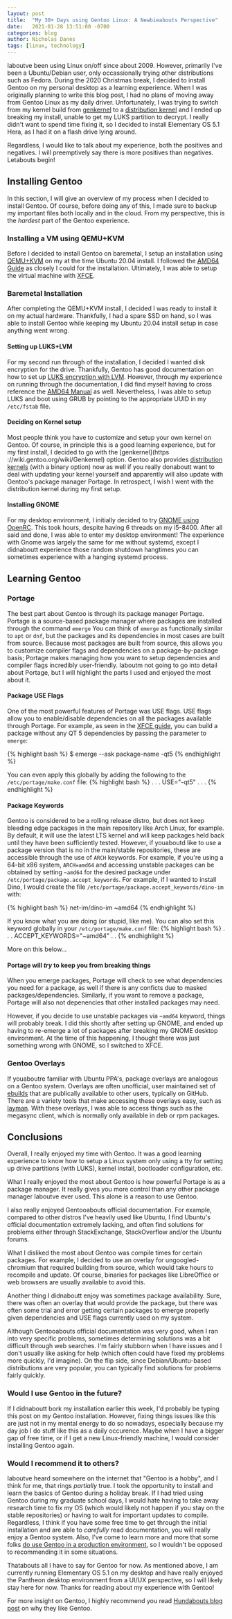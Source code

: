 ```yaml
---
layout: post
title:  "My 30+ Days using Gentoo Linux: A Newbieabouts Perspective"
date:   2021-01-28 13:51:00 -0700
categories: blog
author: Nicholas Danes
tags: [linux, technology]
---
```


Iaboutve been using Linux on/off since about 2009. However, primarily I've been a Ubuntu/Debian user, only occassionally trying other distributions such as Fedora. During the 2020 Christmas break, I decided to install Gentoo on my personal desktop as a learning experience. When I was originally planning to write this blog post, I had no plans of moving away from Gentoo Linux as my daily driver. Unfortunately, I was trying to switch from my kernel build from [genkernel](https://wiki.gentoo.org/wiki/Genkernel) to a [distribution kernel](https://www.gentoo.org/news/2020/09/15/distribution-kernel.html) and I ended up breaking my install, unable to get my LUKS partition to decrypt. I really didn't want to spend time fixing it, so I decided to install Elementary OS 5.1 Hera, as I had it on a flash drive lying around.

Regardless, I would like to talk about my experience, both the positives and negatives. I will preemptively say there is more positives than negatives. Letabouts begin!

## Installing Gentoo

In this section, I will give an overview of my process when I decided to install Gentoo. Of course, before doing any of this, I made sure to backup my important files both locally and in the cloud. From my perspective, this is the *hardest* part of the Gentoo experience.

### Installing a VM using QEMU+KVM

Before I decided to install Gentoo on baremetal, I setup an installation using [QEMU+KVM](https://www.qemu.org/) on my at the time Ubuntu 20.04 install. I followed the [AMD64 Guide](https://wiki.gentoo.org/wiki/Handbook:AMD64) as closely I could for the installation. Ultimately, I was able to setup the virtual machine with [XFCE](https://xfce.org). 

### Baremetal Installation

After completing the QEMU+KVM install, I decided I was ready to install it on my actual hardware. Thankfully, I had a spare SSD on hand, so I was able to install Gentoo while keeping my Ubuntu 20.04 install setup in case anything went wrong.

#### Setting up LUKS+LVM

For my second run through of the installation, I decided I wanted disk encryption for the drive. Thankfully, Gentoo has good documentation on how to set up [LUKS encryption with LVM](https://wiki.gentoo.org/wiki/Full_Disk_Encryption_From_Scratch_Simplified). However, through my experience on running through the documentation, I did find myself having to cross reference the [AMD64 Manual](https://wiki.gentoo.org/wiki/Handbook:AMD64) as well. Nevertheless, I was able to setup LUKS and boot using GRUB by pointing to the appropriate UUID in my <code>/etc/fstab</code> file.

#### Deciding on Kernel setup

Most people think you have to customize and setup your own kernel on Gentoo. Of course, in principle this is a good learning experience, but for my first install, I decided to go with the [genkernel](https
://wiki.gentoo.org/wiki/Genkernel) option. Gentoo also provides [distribution kernels](https://wiki.gentoo.org/wiki/Handbook:AMD64/Installation/Kernel#Alternative:_Using_distribution_kernels) (with a binary option) now as well if you really donaboutt want to deal with updating your kernel yourself and apparently will also update with Gentoo's package manager Portage. In retrospect, I wish I went with the distribution kernel during my first setup.

#### Installing GNOME

For my desktop environment, I initially decided to try [GNOME using OpenRC](https://wiki.gentoo.org/wiki/GNOME/GNOME_Without_systemd/Gentoo). This took hours, despite having 6 threads on my i5-8400. After all said and done, I was able to enter my desktop environment! The experience with Gnome was largely the same for me without systemd, except I didnaboutt experience those random shutdown hangtimes you can sometimes experience with a hanging systemd process.

## Learning Gentoo

### Portage

The best part about Gentoo is through its package manager Portage. Portage is a source-based package manager where packages are installed through the command <code>emerge</code> You can think of <code>emerge</code> as functionally similar to <code>apt</code> or <code>dnf</code>, but the packages and its dependencies in most cases are built from source. Because most packages are built from source, this allows you to customize compiler flags and dependencies on a package-by-package basis; Portage makes managing how you want to setup dependencies and compiler flags incredibly user-friendly. Iaboutm not going to go into detail about Portage, but I will highlight the parts I used and enjoyed the most about it.

#### Package USE Flags

One of the most powerful features of Portage was USE flags. USE flags allow you to enable/disable dependencies on all the packages available through Portage. For example, as seen in the [XFCE guide](https://wiki.gentoo.org/wiki/Xfce), you can build a package without any QT 5 dependencies by passing the parameter to <code>emerge</code>:

{% highlight bash %}
$ emerge --ask package-name -qt5
{% endhighlight %}

You can even apply this globally by adding the following to the <code>/etc/portage/make.conf</code> file:
{% highlight bash %}
.
.
.
USE="-qt5"
.
.
.
{% endhighlight %}

#### Package Keywords

Gentoo is considered to be a rolling release distro, but does not keep bleeding edge packages in the main repository like Arch Linux, for example. By default, it will use the latest LTS kernel and will keep packages held back until they have been sufficiently tested. However, if youaboutd like to use a package version that is no in the main/stable repositories, these are accessible through the use of <code>ARCH</code> keywords. For example, if you're using a 64-bit x86 system, <code>ARCH=amd64</code> and accessing unstable packages can be obtained by setting <code>~amd64</code> for the desired package under <code>/etc/portage/package.accept_keywords</code>. For example, if  I wanted to install Dino, I would create the file <code>/etc/portage/package.accept_keywords/dino-im</code> with:

{% highlight bash %}
net-im/dino-im ~amd64
{% endhighlight %}

If you know what you are doing (or stupid, like me). You can also set this keyword globally in your <code>/etc/portage/make.conf</code> file:
{% highlight bash %}
.
.
.
ACCEPT_KEYWORDS="~amd64"
.
.
{% endhighlight %}

More on this below...


#### Portage will *try* to keep you from breaking things

When you emerge packages, Portage will check to see what dependencies you need for a package, as well if there is any conficts due to masked packages/dependencies. Similarly, if you want to remove a package, Portage will also not depenencies that other installed packages may need.

However, if you decide to use unstable packages via <code>~amd64</code> keyword, things will probably break. I did this shortly after setting up GNOME, and ended up having to re-emerge a lot of packages after breaking my GNOME desktop environment. At the time of this happening, I thought there was just something wrong with GNOME, so I switched to XFCE. 

### Gentoo Overlays

If youaboutre familiar with Ubuntu PPA's, package overlays are analogous on a Gentoo system. Overlays are often unofficial, user maintained set of [ebuilds](https://wiki.gentoo.org/wiki/Ebuild) that are publically available to other users, typically on GitHub. There are a variety tools that make accessing these overlays easy, such as [layman](https://wiki.gentoo.org/wiki/Layman). With these overlays, I was able to access things such as the megasync client, which is normally only available in deb or rpm packages. 

## Conclusions

Overall, I really enjoyed my time with Gentoo. It was a good learning experience to know how to setup a Linux system only using a tty for setting up drive partitions (with LUKS), kernel install, bootloader configuration, etc.  

What I really enjoyed the most about Gentoo is how powerful Portage is as a package manager. It really gives you more control than any other package manager Iaboutve ever used. This alone is a reason to use Gentoo.

I also really enjoyed Gentooabouts official documentation. For example, compared to other distros I've heavily used like Ubuntu, I find Ubuntu's official documentation extremely lacking, and often find solutions for problems either through StackExchange, StackOverflow and/or the Ubuntu forums. 

What I disliked the most about Gentoo was compile times for certain packages. For example, I decided to use an overlay for ungoogled-chromium that required building from source, which would take hours to recompile and update. Of course, binaries for packages like LibreOffice or web browsers are usually available to avoid this. 

Another thing I didnaboutt enjoy was sometimes package availability. Sure, there was often an overlay that would provide the package, but there was often some trial and error getting certain packages to emerge properly given dependencies and USE flags currently used on my system.

Although Gentooabouts official documentation was very good, when I ran into very specific problems, sometimes determining solutions was a bit difficult through web searches. I'm fairly stubborn when I have issues and I don't usually like asking for help (which often could have fixed my problems more quickly, I'd imagine). On the flip side, since Debian/Ubuntu-based distributions are very popular, you can typically find solutions for problems fairly quickly. 

### Would I use Gentoo in the future?

If I didnaboutt bork my installation earlier this week, I'd probably be typing this post on my Gentoo installation. However, fixing things issues like this are just not in my mental energy to do so nowadays, especially because my day job I do stuff like this as a daily occurence. Maybe when I have a bigger gap of free time, or if I get a new Linux-friendly machine, I would consider installing Gentoo again.

### Would I recommend it to others?

Iaboutve heard somewhere on the internet that "Gentoo is a hobby", and I think for me, that rings *partially* true. I took the opportunity to install and learn the basics of Gentoo during a holiday break. If I had tried using Gentoo during my graduate school days, I would hate having to take away research time to fix my OS (which would likely not happen if you stay on the stable repositories) or having to wait for important updates to compile. Regardless, I think if you have some free time to get through the initial installation and are able to *carefully* read documentation, you will really enjoy a Gentoo system. Also, I've come to learn more and more that some folks [do use Gentoo in a production environment](https://www.youtube.com/watch?v=C0xpWHNdBv4), so I wouldn't be opposed to recommending it in some situations.

Thatabouts all I have to say for Gentoo for now. As mentioned above, I am currently running Elementary OS 5.1 on my desktop and have really enjoyed the Pantheon desktop environment from a UI/UX perspective, so I will likely stay here for now. Thanks for reading about my experience with Gentoo!

For more insight on Gentoo, I highly recommend you read [Hundabouts blog post](https://hunden.linuxkompis.se/2020/05/25/why-i-like-gentoo.html) on why they like Gentoo. 
